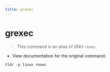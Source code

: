 ```yaml
---
title: grexec
---
```

# grexec

> This command is an alias of GNU `rexec`.

- View documentation for the original command:

`tldr -p linux rexec`
